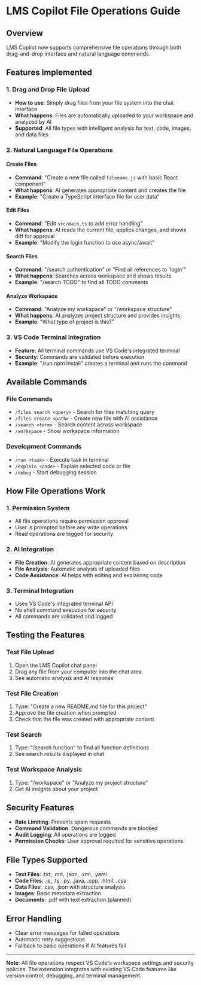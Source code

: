 # LMS Copilot File Operations Guide

## Overview
LMS Copilot now supports comprehensive file operations through both drag-and-drop interface and natural language commands.

## Features Implemented

### 1. Drag and Drop File Upload
- **How to use**: Simply drag files from your file system into the chat interface
- **What happens**: Files are automatically uploaded to your workspace and analyzed by AI
- **Supported**: All file types with intelligent analysis for text, code, images, and data files

### 2. Natural Language File Operations

#### Create Files
- **Command**: "Create a new file called `filename.js` with basic React component"
- **What happens**: AI generates appropriate content and creates the file
- **Example**: "Create a TypeScript interface file for user data"

#### Edit Files
- **Command**: "Edit `src/main.ts` to add error handling"
- **What happens**: AI reads the current file, applies changes, and shows diff for approval
- **Example**: "Modify the login function to use async/await"

#### Search Files
- **Command**: "/search authentication" or "Find all references to 'login'"
- **What happens**: Searches across workspace and shows results
- **Example**: "/search TODO" to find all TODO comments

#### Analyze Workspace
- **Command**: "Analyze my workspace" or "/workspace structure"
- **What happens**: AI analyzes project structure and provides insights
- **Example**: "What type of project is this?"

### 3. VS Code Terminal Integration
- **Feature**: All terminal commands use VS Code's integrated terminal
- **Security**: Commands are validated before execution
- **Example**: "/run npm install" creates a terminal and runs the command

## Available Commands

### File Commands
- `/files search <query>` - Search for files matching query
- `/files create <path>` - Create new file with AI assistance
- `/search <term>` - Search content across workspace
- `/workspace` - Show workspace information

### Development Commands
- `/run <task>` - Execute task in terminal
- `/explain <code>` - Explain selected code or file
- `/debug` - Start debugging session

## How File Operations Work

### 1. Permission System
- All file operations require permission approval
- User is prompted before any write operations
- Read operations are logged for security

### 2. AI Integration
- **File Creation**: AI generates appropriate content based on description
- **File Analysis**: Automatic analysis of uploaded files
- **Code Assistance**: AI helps with editing and explaining code

### 3. Terminal Integration
- Uses VS Code's integrated terminal API
- No shell command execution for security
- All commands are validated and logged

## Testing the Features

### Test File Upload
1. Open the LMS Copilot chat panel
2. Drag any file from your computer into the chat area
3. See automatic analysis and AI response

### Test File Creation
1. Type: "Create a new README.md file for this project"
2. Approve the file creation when prompted
3. Check that the file was created with appropriate content

### Test Search
1. Type: "/search function" to find all function definitions
2. See search results displayed in chat

### Test Workspace Analysis
1. Type: "/workspace" or "Analyze my project structure"
2. Get AI insights about your project

## Security Features
- **Rate Limiting**: Prevents spam requests
- **Command Validation**: Dangerous commands are blocked
- **Audit Logging**: All operations are logged
- **Permission Checks**: User approval required for sensitive operations

## File Types Supported
- **Text Files**: .txt, .md, .json, .xml, .yaml
- **Code Files**: .js, .ts, .py, .java, .cpp, .html, .css
- **Data Files**: .csv, .json with structure analysis
- **Images**: Basic metadata extraction
- **Documents**: .pdf with text extraction (planned)

## Error Handling
- Clear error messages for failed operations
- Automatic retry suggestions
- Fallback to basic operations if AI features fail

---

**Note**: All file operations respect VS Code's workspace settings and security policies. The extension integrates with existing VS Code features like version control, debugging, and terminal management.
